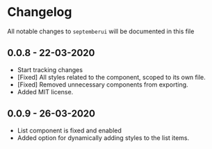 # Changelog

All notable changes to `septemberui` will be documented in this file

## 0.0.8 - 22-03-2020

- Start tracking changes
- [Fixed] All styles related to the component, scoped to its own file.
- [Fixed] Removed unnecessary components from exporting.
- Added MIT license.

## 0.0.9 - 26-03-2020

- List component is fixed and enabled
- Added option for dynamically adding styles to the list items.
